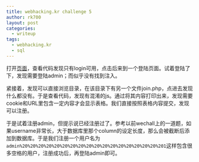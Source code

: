 ```yaml
---
title: webhacking.kr challenge 5
author: rk700
layout: post
categories:
  - writeup
tags:
  - webhacking.kr
  - sql
---
```


打开[页面](http://webhacking.kr/challenge/web/web-05/)，查看代码发现只有login可用，点击后来到一个登陆页面。试着登陆了下，发现需要登陆admin；而似乎没有找到注入。

紧接着，发现可以直接浏览目录，在该目录下有另一个文件join.php，点进去发现什么都没有。于是查看代码，发现有混淆的js。通过将其内容打印出来，发现需要cookie和URL里包含一定内容才会显示表格。我们直接按照表格内容提交，发现可以注册。

于是试着注册admin，但提示说已经注册过了。参考以前wechall上的一道题，如果username非常长，大于数据库里那个column的设定长度，那么会被截断后添加到数据库。于是我们注册一个用户名为`admin%20%20%20%20%20%20%20%20%20%20%20%20%20%20%20%20%20%201`这样包含很多空格的用户，注册成功后，再登陆admin即可。
